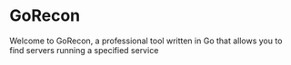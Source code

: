 # GoRecon
Welcome to GoRecon, a professional tool written in Go that allows you to find servers running a specified service
